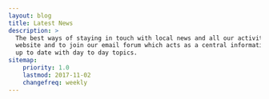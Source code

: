 ```yaml
---
layout: blog
title: Latest News
description: >
  The best ways of staying in touch with local news and all our activities are to check the blog posts on this
  website and to join our email forum which acts as a central information distribution service and will keep you
  up to date with day to day topics.
sitemap:
    priority: 1.0
    lastmod: 2017-11-02
    changefreq: weekly
---
```

